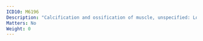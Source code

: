 ```yaml
---
ICD10: M6196
Description: "Calcification and ossification of muscle, unspecified: Lower leg"
Matters: No
Weight: 0
---
```


